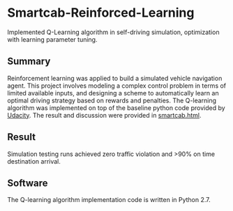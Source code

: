 # Smartcab-Reinforced-Learning
Implemented Q-Learning algorithm in self-driving simulation, optimization with learning parameter tuning.

## Summary
Reinforcement learning was applied to build a simulated vehicle navigation agent. This project involves modeling a complex control problem in terms of limited available inputs, and designing a scheme to automatically learn an optimal driving strategy based on rewards and penalties. The Q-learning algorithm was implemented on top of the baseline python code provided by [Udacity](https://www.udacity.com/). The result and discussion were provided in [smartcab.html](https://github.com/ljj-ml/Smartcab-Reinforced-Learning/blob/master/smartcab.html).

## Result
Simulation testing runs achieved zero traffic violation and >90% on time destination arrival.

## Software
The Q-learning algorithm implementation code is written in Python 2.7.
